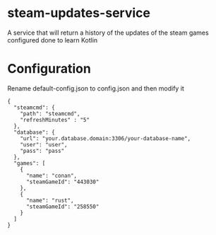 # steam-updates-service
A service that will return a history of the updates of the steam games configured done to learn Kotlin

# Configuration

Rename default-config.json to config.json and then modify it
```
{
  "steamcmd": {
    "path": "steamcmd",
    "refreshMinutes" : "5"
  },
  "database": {
    "url": "your.database.domain:3306/your-database-name",
    "user": "user",
    "pass": "pass"
  },
  "games": [
    {
      "name": "conan",
      "steamGameId": "443030"
    },
    {
      "name": "rust",
      "steamGameId": "258550"
    }
  ]
}
```
